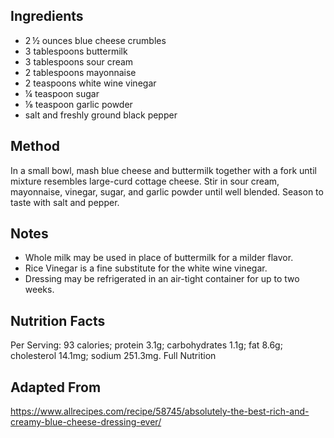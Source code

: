 ## Ingredients

- 2 ½ ounces blue cheese crumbles
- 3 tablespoons buttermilk
- 3 tablespoons sour cream
- 2 tablespoons mayonnaise
- 2 teaspoons white wine vinegar
- ¼ teaspoon sugar
- ⅛ teaspoon garlic powder
- salt and freshly ground black pepper


## Method
In a small bowl, mash blue cheese and buttermilk together with a fork until mixture resembles large-curd cottage cheese. Stir in sour cream, mayonnaise, vinegar, sugar, and garlic powder until well blended. Season to taste with salt and pepper.

## Notes
- Whole milk may be used in place of buttermilk for a milder flavor. 
- Rice Vinegar is a fine substitute for the white wine vinegar.
- Dressing may be refrigerated in an air-tight container for up to two weeks.

## Nutrition Facts
Per Serving:
93 calories; protein 3.1g; carbohydrates 1.1g; fat 8.6g; cholesterol 14.1mg; sodium 251.3mg. Full Nutrition

## Adapted From
https://www.allrecipes.com/recipe/58745/absolutely-the-best-rich-and-creamy-blue-cheese-dressing-ever/

